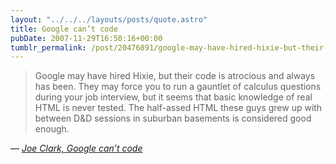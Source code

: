 ```yaml
---
layout: "../../../layouts/posts/quote.astro"
title: Google can’t code
pubDate: 2007-11-29T16:50:16+00:00
tumblr_permalink: /post/20476891/google-may-have-hired-hixie-but-their-code-is
---
```


> Google may have hired Hixie, but their code is atrocious and always has been. They may force you to run a gauntlet of calculus questions during your job interview, but it seems that basic knowledge of real HTML is never tested. The half-assed HTML these guys grew up with between D&D sessions in suburban basements is considered good enough.

— <cite>[Joe Clark, _Google can’t code_](http://blog.fawny.org/2007/11/28/googletags/)</cite>
